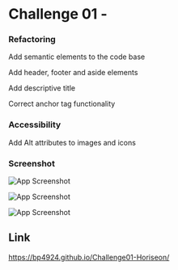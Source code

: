 # Challenge 01 - 

### Refactoring
Add semantic elements to the code base

Add header, footer and aside elements

Add descriptive title

Correct anchor tag functionality

###  Accessibility

Add Alt attributes to images and icons

### Screenshot

![App Screenshot](https://bp4924.github.io/Challenge01-Horiseon/assets/images/ss1.jpg)

![App Screenshot](https://bp4924.github.io/Challenge01-Horiseon/assets/images/ss21.jpg)

![App Screenshot](https://bp4924.github.io/Challenge01-Horiseon/assets/images/ss2.jpg)


## Link
https://bp4924.github.io/Challenge01-Horiseon/

